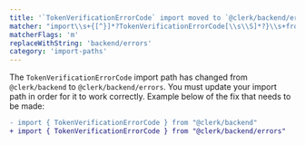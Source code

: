```yaml
---
title: '`TokenVerificationErrorCode` import moved to `@clerk/backend/errors`'
matcher: "import\\s+{[^}]*?TokenVerificationErrorCode[\\s\\S]*?}\\s+from\\s+['\"]@clerk\\/(backend)(?!\/errors)['\"]"
matcherFlags: 'm'
replaceWithString: 'backend/errors'
category: 'import-paths'
---
```


The `TokenVerificationErrorCode` import path has changed from `@clerk/backend` to `@clerk/backend/errors`. You must update your import path in order for it to work correctly. Example below of the fix that needs to be made:

```diff
- import { TokenVerificationErrorCode } from "@clerk/backend"
+ import { TokenVerificationErrorCode } from "@clerk/backend/errors"
```
